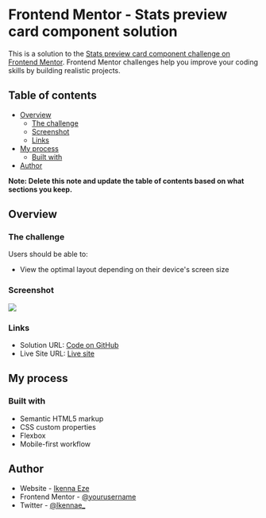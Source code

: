 # Frontend Mentor - Stats preview card component solution

This is a solution to the [Stats preview card component challenge on Frontend Mentor](https://www.frontendmentor.io/challenges/stats-preview-card-component-8JqbgoU62). Frontend Mentor challenges help you improve your coding skills by building realistic projects. 

## Table of contents

- [Overview](#overview)
  - [The challenge](#the-challenge)
  - [Screenshot](#screenshot)
  - [Links](#links)
- [My process](#my-process)
  - [Built with](#built-with)
- [Author](#author)

**Note: Delete this note and update the table of contents based on what sections you keep.**

## Overview

### The challenge

Users should be able to:

- View the optimal layout depending on their device's screen size

### Screenshot

![](./screenshot.jpg)

### Links

- Solution URL: [Code on GitHub](https://github.com/ikennaezef/stats-preview-component/)
- Live Site URL: [Live site](https://ikennaezef.github.io/stats-preview-component)

## My process

### Built with

- Semantic HTML5 markup
- CSS custom properties
- Flexbox
- Mobile-first workflow

## Author

- Website - [Ikenna Eze](https://ikennaezef.github.io/portfolio/)
- Frontend Mentor - [@yourusername](https://www.frontendmentor.io/profile/yourusername)
- Twitter - [@lkennae_](https://www.twitter.com/lkennae_)
